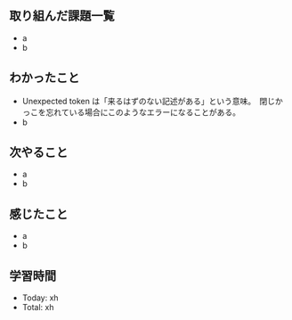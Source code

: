 ## 取り組んだ課題一覧
- a
- b
## わかったこと
- Unexpected token は「来るはずのない記述がある」という意味。　閉じかっこを忘れている場合にこのようなエラーになることがある。
- b
## 次やること
- a
- b
## 感じたこと
- a
- b
## 学習時間
- Today: xh
- Total: xh
